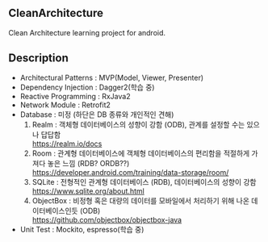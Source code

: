 ## CleanArchitecture
Clean Architecture learning project for android.

## Description
- Architectural Patterns : MVP(Model, Viewer, Presenter)
- Dependency Injection : Dagger2(학습 중)
- Reactive Programming : RxJava2
- Network Module : Retrofit2
- Database : 미정 (하단은 DB 종류와 개인적인 견해)
  1. Realm : 객체형 데이터베이스의 성향이 강함 (ODB), 관계를 설정할 수는 있으나 답답함<br>
     https://realm.io/docs
  2. Room : 관계형 데이터베이스에 객체형 데이터베이스의 편리함을 적절하게 가져다 놓은 느낌 (RDB? ORDB??)<br>
     https://developer.android.com/training/data-storage/room/
  3. SQLite : 전형적인 관계형 데이터베이스 (RDB), 데이터베이스의 성향이 강함<br>
     https://www.sqlite.org/about.html
  4. ObjectBox : 비정형 혹은 대량의 데이터를 모바일에서 처리하기 위해 나온 데이터베이스인듯 (ODB)<br>
     https://github.com/objectbox/objectbox-java
- Unit Test : Mockito, espresso(학습 중)
